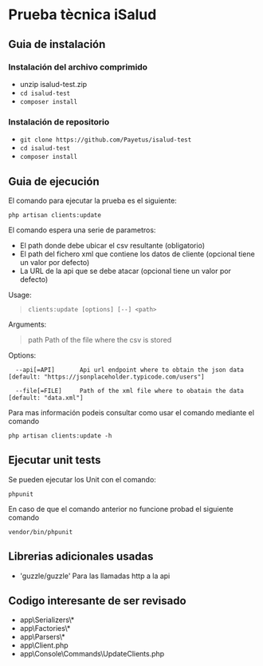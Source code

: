 # Prueba tècnica iSalud

## Guia de instalación

### Instalación del archivo comprimido
* unzip isalud-test.zip
* `cd isalud-test`
* `composer install`

### Instalación de repositorio
* `git clone https://github.com/Payetus/isalud-test`
* `cd isalud-test`
* `composer install`

## Guia de ejecución
El comando para ejecutar la prueba es el siguiente:

`php artisan clients:update`

El comando espera una serie de parametros:
* El path donde debe ubicar el csv resultante (obligatorio)
* El path del fichero xml que contiene los datos de cliente (opcional tiene un valor por defecto)
* La URL de la api que se debe atacar (opcional tiene un valor por defecto)

Usage:
> `clients:update [options] [--] <path>`

Arguments:

>path                  Path of the file where the csv is stored

Options:

      --api[=API]       Api url endpoint where to obtain the json data [default: "https://jsonplaceholder.typicode.com/users"]

      --file[=FILE]     Path of the xml file where to obatain the data [default: "data.xml"]


Para mas información podeis consultar como usar el comando mediante el comando

`php artisan clients:update -h`

## Ejecutar unit tests

Se pueden ejecutar los Unit con el comando:

`phpunit`

En caso de que el comando anterior no funcione probad el siguiente comando

`vendor/bin/phpunit`

## Librerias adicionales usadas
* 'guzzle/guzzle' Para las llamadas http a la api

## Codigo interesante de ser revisado
* app\Serializers\\*
* app\Factories\\*
* app\Parsers\\*
* app\Client.php
* app\Console\Commands\UpdateClients.php
